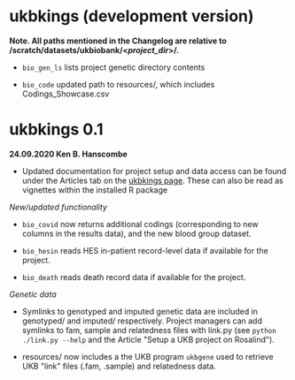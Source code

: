 # ukbkings (development version)

**Note. All paths mentioned in the Changelog are relative to /scratch/datasets/ukbiobank/\<*project_dir*\>/.**

* `bio_gen_ls` lists project genetic directory contents

* `bio_code` updated path to resources/, which includes Codings_Showcase.csv


# ukbkings 0.1

**24.09.2020 Ken B. Hanscombe**

* Updated documentation for project setup and data access can be found under the Articles tab on the [ukbkings page](https://kenhanscombe.github.io/ukbkings/). These can also be read as vignettes within the installed R package

*New/updated functionality*

* `bio_covid` now returns additional codings (corresponding to new columns in the results data), and the new blood group dataset.

* `bio_hesin` reads HES in-patient record-level data if available for the project.

* `bio_death` reads death record data if available for the project.

*Genetic data*

* Symlinks to genotyped and imputed genetic data are included in genotyped/ and imputed/ respectively. Project managers can add symlinks to fam, sample and relatedness files with link.py (see `python ./link.py --help` and the Article "Setup a UKB project on Rosalind").

* resources/ now includes a the UKB program `ukbgene` used to retrieve UKB "link" files (.fam, .sample) and relatedness data.
